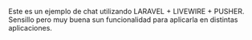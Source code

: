 Este es un ejemplo de chat utilizando LARAVEL + LIVEWIRE + PUSHER.
Sensillo pero muy buena sun funcionalidad para aplicarla en distintas aplicaciones.
